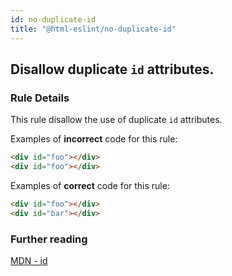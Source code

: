 ```yaml
---
id: no-duplicate-id
title: "@html-eslint/no-duplicate-id"
---
```


## Disallow duplicate `id` attributes.

### Rule Details

This rule disallow the use of duplicate `id` attributes.

Examples of **incorrect** code for this rule:

```html
<div id="foo"></div>
<div id="foo"></div>
```

Examples of **correct** code for this rule:

```html
<div id="foo"></div>
<div id="bar"></div>
```

### Further reading

[MDN - id](https://developer.mozilla.org/en-US/docs/Web/HTML/Global_attributes/id)
